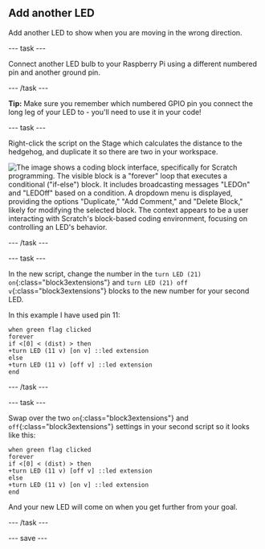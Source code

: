 ## Add another LED

Add another LED to show when you are moving in the wrong direction. 

--- task ---

Connect another LED bulb to your Raspberry Pi using a different numbered pin and another ground pin.

--- /task ---

**Tip:** Make sure you remember which numbered GPIO pin you connect the long leg of your LED to - you'll need to use it in your code!

--- task ---

Right-click the script on the Stage which calculates the distance to the hedgehog, and duplicate it so there are two in your workspace.

![The image shows a coding block interface, specifically for Scratch programming. The visible block is a "forever" loop that executes a conditional ("if-else") block. It includes broadcasting messages "LEDOn" and "LEDOff" based on a condition. A dropdown menu is displayed, providing the options "Duplicate," "Add Comment," and "Delete Block," likely for modifying the selected block. The context appears to be a user interacting with Scratch's block-based coding environment, focusing on controlling an LED's behavior.](images/duplicate-script.png)

--- /task ---

--- task ---

In the new script, change the number in the `turn LED (21) on`{:class="block3extensions"} and `turn LED (21) off v`{:class="block3extensions"} blocks to the new number for your second LED.

In this example I have used pin 11:

```blocks3
when green flag clicked
forever
if <[0] < (dist) > then
+turn LED (11 v) [on v] ::led extension
else
+turn LED (11 v) [off v] ::led extension
end
```

--- /task ---

--- task ---

Swap over the two `on`{:class="block3extensions"} and `off`{:class="block3extensions"} settings in your second script so it looks like this:

```blocks3
when green flag clicked
forever
if <[0] < (dist) > then
+turn LED (11 v) [off v] ::led extension
else
+turn LED (11 v) [on v] ::led extension
end
```

And your new LED will come on when you get further from your goal.

--- /task ---


--- save ---
